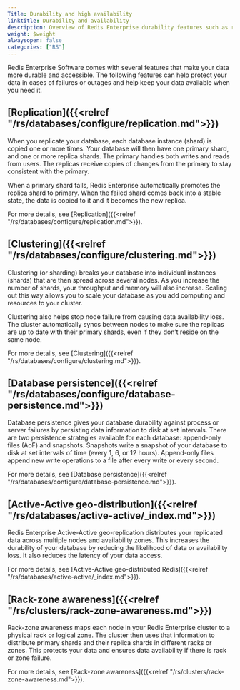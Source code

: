 ```yaml
---
Title: Durability and high availability
linktitle: Durability and availability
description: Overview of Redis Enterprise durability features such as replication, clustering, and rack-zone awareness. 
weight: $weight
alwaysopen: false
categories: ["RS"]
---
```

Redis Enterprise Software comes with several features that make your data more durable and accessible. The following features can help protect your data in cases of failures or outages and help keep your data available when you need it.

## [Replication]({{<relref "/rs/databases/configure/replication.md">}})

When you replicate your database, each database instance (shard) is copied one or more times. Your database will then have one primary shard, and one or more replica shards. The primary handles both writes and reads from users. The replicas receive copies of changes from the primary to stay consistent with the primary.

When a primary shard fails, Redis Enterprise automatically promotes the replica shard to primary. When the failed shard comes back into a stable state, the data is copied to it and it becomes the new replica.

For more details, see [Replication]({{<relref "/rs/databases/configure/replication.md">}}).

## [Clustering]({{<relref "/rs/databases/configure/clustering.md">}})

Clustering (or sharding) breaks your database into individual instances (shards) that are then spread across several nodes. As you increase the number of shards, your throughput and memory will also increase. Scaling out this way allows you to scale your database as you add computing and resources to your cluster.

Clustering also helps stop node failure from causing data availability loss. The cluster automatically syncs between nodes to make sure the replicas are up to date with their primary shards, even if they don’t reside on the same node.

For more details, see [Clustering]({{<relref "/rs/databases/configure/clustering.md">}}).

## [Database persistence]({{<relref "/rs/databases/configure/database-persistence.md">}})

Database persistence gives your database durability against process or server failures by persisting data information to disk at set intervals. There are two persistence strategies available for each database: append-only files (AoF) and snapshots. Snapshots write a snapshot of your database to disk at set intervals of time (every 1, 6, or 12 hours). Append-only files append new write operations to a file after every write or every second.

For more details, see [Database persistence]({{<relref "/rs/databases/configure/database-persistence.md">}}).

## [Active-Active geo-distribution]({{<relref "/rs/databases/active-active/_index.md">}})

Redis Enterprise Active-Active geo-replication distributes your replicated data across multiple nodes and availability zones. This increases the durability of your database by reducing the likelihood of data or availability loss. It also reduces the latency of your data access.

For more details, see [Active-Active geo-distributed Redis]({{<relref "/rs/databases/active-active/_index.md">}}).

## [Rack-zone awareness]({{<relref "/rs/clusters/rack-zone-awareness.md">}})

Rack-zone awareness maps each node in your Redis Enterprise cluster to a physical rack or logical zone. The cluster then uses that information to distribute primary shards and their replica shards in different racks or zones. This protects your data and ensures data availability if there is rack or zone failure.

For more details, see [Rack-zone awareness]({{<relref "/rs/clusters/rack-zone-awareness.md">}}).